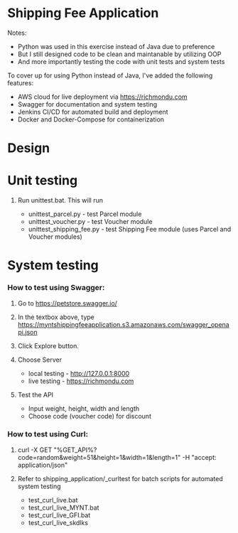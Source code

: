 # Shipping Fee Application

Notes: 

- Python was used in this exercise instead of Java due to preference
- But I still designed code to be clean and maintanable by utilizing OOP 
- And more importantly testing the code with unit tests and system tests


To cover up for using Python instead of Java, I've added the following features:

- AWS cloud for live deployment via https://richmondu.com
- Swagger for documentation and system testing
- Jenkins CI/CD for automated build and deployment
- Docker and Docker-Compose for containerization


# Design




# Unit testing

1. Run unittest.bat. This will run 

	- unittest_parcel.py - test Parcel module
	- unittest_voucher.py - test Voucher module
	- unittest_shipping_fee.py - test Shipping Fee module (uses Parcel and Voucher modules)


# System testing


### How to test using Swagger:

1. Go to https://petstore.swagger.io/

2. In the textbox above, type https://myntshippingfeeapplication.s3.amazonaws.com/swagger_openapi.json

3. Click Explore button.

4. Choose Server

	- local testing - http://127.0.0.1:8000
	- live testing - https://richmondu.com

5. Test the API

	- Input weight, height, width and length
	- Choose code (voucher code) for discount


### How to test using Curl:

1. curl -X GET "%GET_API%?code=random&weight=51&height=1&width=1&length=1" -H "accept: application/json"

2. Refer to shipping_application/_curltest for batch scripts for automated system testing

	- test_curl_live.bat
	- test_curl_live_MYNT.bat
	- test_curl_live_GFI.bat
	- test_curl_live_skdlks
